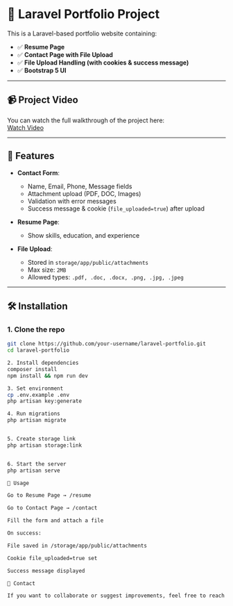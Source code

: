 # 📌 Laravel Portfolio Project  

This is a Laravel-based portfolio website containing:  

- ✅ **Resume Page**  
- ✅ **Contact Page with File Upload**  
- ✅ **File Upload Handling (with cookies & success message)**  
- ✅ **Bootstrap 5 UI**  

---

## 📹 Project Video
You can watch the full walkthrough of the project here:  
[Watch Video](https://drive.google.com/file/d/1QYPFnvpczsvLanLZ7wmPjP7nWk6tDFAf/view?usp=sharing)

---

## 🚀 Features  

- **Contact Form**:  
  - Name, Email, Phone, Message fields  
  - Attachment upload (PDF, DOC, Images)  
  - Validation with error messages  
  - Success message & cookie (`file_uploaded=true`) after upload  

- **Resume Page**:  
  - Show skills, education, and experience  

- **File Upload**:  
  - Stored in `storage/app/public/attachments`  
  - Max size: `2MB`  
  - Allowed types: `.pdf, .doc, .docx, .png, .jpg, .jpeg`  

---

## 🛠️ Installation  

### 1. Clone the repo
```bash
git clone https://github.com/your-username/laravel-portfolio.git
cd laravel-portfolio

2. Install dependencies
composer install
npm install && npm run dev

3. Set environment
cp .env.example .env
php artisan key:generate

4. Run migrations
php artisan migrate


5. Create storage link
php artisan storage:link


6. Start the server
php artisan serve

📝 Usage

Go to Resume Page → /resume

Go to Contact Page → /contact

Fill the form and attach a file

On success:

File saved in /storage/app/public/attachments

Cookie file_uploaded=true set

Success message displayed

📧 Contact

If you want to collaborate or suggest improvements, feel free to reach out.
